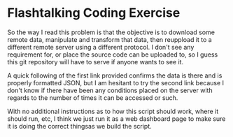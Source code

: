 # Flashtalking Coding Exercise

So the way I read this problem is that the objective is to download some remote data,  manipulate and transform that data, then reuppload it to a different remote server using a different protocol. I don't see any requirement for, or place the source code can be uploaded to, so I guess this git repository will have to serve if anyone wants to see it.

A quick following of the first link provided confirms the data is there and is properly formatted JSON, but I am hesitant to try the second link because I don't know if there have been any conditions placed on the server with regards to the number of times it can be accessed or such.

With no additional instructions as to how this script should work, where it should run, etc, I think we just run it as a web dashboard page to make sure it is doing the correct thingsas we build the script.
